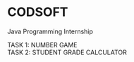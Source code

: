 # CODSOFT
Java Programming Internship

<P>
TASK 1: NUMBER GAME
<br>
TASK 2: STUDENT GRADE CALCULATOR
</P>
